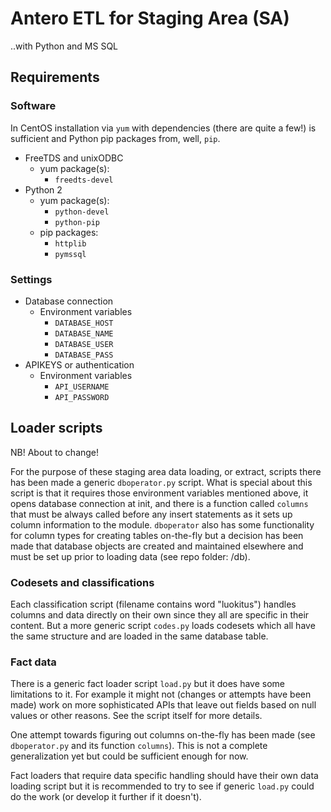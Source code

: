# Antero ETL for Staging Area (SA)

..with Python and MS SQL

## Requirements

### Software
In CentOS installation via `yum` with dependencies (there are quite a few!) is sufficient and Python pip packages from, well, `pip`.
* FreeTDS and unixODBC
  * yum package(s):
    * `freedts-devel`
* Python 2
  * yum package(s):
    * `python-devel`
    * `python-pip`
  * pip packages:
    * `httplib`
    * `pymssql`

### Settings
* Database connection
  * Environment variables
    * `DATABASE_HOST`
    * `DATABASE_NAME`
    * `DATABASE_USER`
    * `DATABASE_PASS`
* APIKEYS or authentication
  * Environment variables
    * `API_USERNAME`
    * `API_PASSWORD`

## Loader scripts

NB! About to change!

For the purpose of these staging area data loading, or extract, scripts there has been made a generic `dboperator.py` script. What is special about this script is that it requires those environment variables mentioned above, it opens database connection at init, and there is a function called `columns` that must be always called before any insert statements as it sets up column information to the module. `dboperator` also has some functionality for column types for creating tables on-the-fly but a decision has been made that database objects are created and maintained elsewhere and must be set up prior to loading data (see repo folder: /db).

### Codesets and classifications

Each classification script (filename contains word "luokitus") handles columns and data directly on their own since they all are specific in their content. But a more generic script `codes.py` loads codesets which all have the same structure and are loaded in the same database table.

### Fact data

There is a generic fact loader script `load.py` but it does have some limitations to it. For example it might not (changes or attempts have been made) work on more sophisticated APIs that leave out fields based on null values or other reasons. See the script itself for more details.

One attempt towards figuring out columns on-the-fly has been made (see `dboperator.py` and its function `columns`). This is not a complete generalization yet but could be sufficient enough for now.

Fact loaders that require data specific handling should have their own data loading script but it is recommended to try to see if generic `load.py` could do the work (or develop it further if it doesn't).
